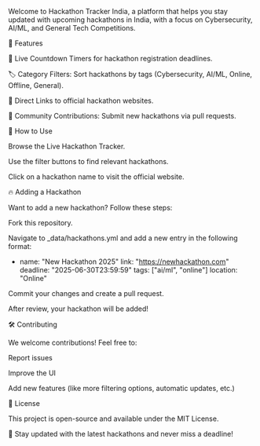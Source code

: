 Welcome to Hackathon Tracker India, a platform that helps you stay updated with upcoming hackathons in India, with a focus on Cybersecurity, AI/ML, and General Tech Competitions.

🌟 Features

📅 Live Countdown Timers for hackathon registration deadlines.

🏷️ Category Filters: Sort hackathons by tags (Cybersecurity, AI/ML, Online, Offline, General).

🔗 Direct Links to official hackathon websites.

🚀 Community Contributions: Submit new hackathons via pull requests.

🚀 How to Use

Browse the Live Hackathon Tracker.

Use the filter buttons to find relevant hackathons.

Click on a hackathon name to visit the official website.

🔥 Adding a Hackathon

Want to add a new hackathon? Follow these steps:

Fork this repository.

Navigate to _data/hackathons.yml and add a new entry in the following format:

- name: "New Hackathon 2025"
  link: "https://newhackathon.com"
  deadline: "2025-06-30T23:59:59"
  tags: ["ai/ml", "online"]
  location: "Online"

Commit your changes and create a pull request.

After review, your hackathon will be added!

🛠️ Contributing

We welcome contributions! Feel free to:

Report issues

Improve the UI

Add new features (like more filtering options, automatic updates, etc.)

📜 License

This project is open-source and available under the MIT License.

🚀 Stay updated with the latest hackathons and never miss a deadline!
